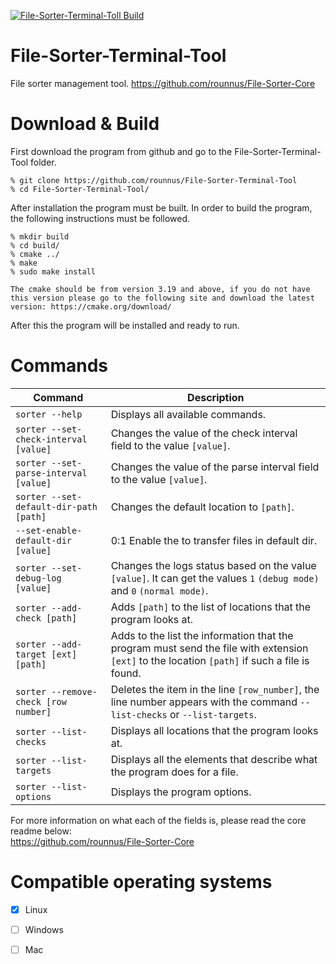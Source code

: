 [![File-Sorter-Terminal-Toll Build](https://github.com/rounnus/File-Sorter-Terminal-Tool/actions/workflows/cmake.yml/badge.svg?branch=main)](https://github.com/rounnus/File-Sorter-Terminal-Tool/actions/workflows/cmake.yml)
# File-Sorter-Terminal-Tool
File sorter management tool. https://github.com/rounnus/File-Sorter-Core
# Download & Build
First download the program from github and go to the File-Sorter-Terminal-Tool folder.
```
% git clone https://github.com/rounnus/File-Sorter-Terminal-Tool
% cd File-Sorter-Terminal-Tool/
```
After installation the program must be built. In order to build the program, the following instructions must be followed.<br>
```
% mkdir build
% cd build/
% cmake ../
% make
% sudo make install
```

`
The cmake should be from version 3.19 and above, if you do not have this version please go to the following site and download the latest version:
https://cmake.org/download/
`

After this the program will be installed and ready to run.<br>

# Commands

Command |  Description
---------|--------------
`sorter --help` | Displays all available commands. 
`sorter --set-check-interval [value]`  | Changes the value of the check interval field to the value `[value]`. 
`sorter --set-parse-interval [value]`  | Changes the value of the parse interval field to the value `[value]`.
`sorter --set-default-dir-path [path]` | Changes the default location to `[path]`.
`--set-enable-default-dir [value]` | 0:1 Enable the to transfer files in default dir.
`sorter --set-debug-log [value]` | Changes the logs status based on the value `[value]`. It can get the values `1` `(debug mode)` and `0` `(normal mode)`.
`sorter --add-check [path]` | Adds `[path]` to the list of locations that the program looks at.
`sorter --add-target [ext] [path]` | Adds to the list the information that the program must send the file with extension `[ext]` to the location `[path]` if such a file is found. 
`sorter --remove-check [row number]` | Deletes the item in the line `[row_number]`, the line number appears with the command `--list-checks` or `--list-targets`. 
`sorter --list-checks` | Displays all locations that the program looks at.
`sorter --list-targets` | Displays all the elements that describe what the program does for a file. 
`sorter --list-options` | Displays the program options.

For more information on what each of the fields is, please read the core readme below:<br>
https://github.com/rounnus/File-Sorter-Core

# Compatible operating systems
- [X] Linux
- [ ] Windows
- [ ] Mac

